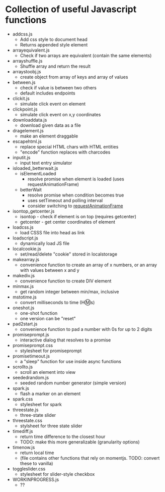 # Collection of useful Javascript functions
- addcss.js
  - Add css style to document head
  - Returns appended style element
- arrayequivalent.js
  - Check if two arrays are equivalent (contain the same elements)
- arrayshuffle.js
  - Shuffle array and return the result
- arraystoobj.js
  -  create object from array of keys and array of values
- between.js
  - check if value is between two others
  - default includes endpoints
- clickit.js
  - simulate click event on element
- clickpoint.js
  - simulate click event on x,y coordinates
- downloaddata.js
  - download given data as a file
- dragelement.js
  - make an element draggable
- escapehtml.js
  - replace special HTML chars with HTML entities
  - "encode" function replaces with charcodes
- inputit.js
  - input text entry simulator
- isloaded_betterwait.js
  - isElementLoaded
    - resolve promise when element is loaded (uses requestAnimationFrame)
  - betterWait
    - resolve promise when condition becomes true
    - uses setTimeout and polling interval
    - consider switching to [requestAnimationFrame](https://css-tricks.com/using-requestanimationframe/)
- isontop_getcenter.js
  - isontop - check if element is on top (requires getcenter)
  - getcenter - get center coordinates of element
- loadcss.js
  - load CSSS file into head as link
- loadscript.js
  - dynamically load JS file
- localcookie.js
  - set/read/delete "cookie" stored in localstorage
- makearray.js
  - convenience function to create an array of x numbers, or an array with values between x and y
- makediv.js
  - convenience function to create DIV element
- minmax.js
  - get random integer between min/max, inclusive
- mstotime.js
  - convert milliseconds to time (H:m:s)
- oneshot.js
  - one-shot function
  - one version can be "reset"
- pad2start.js
  - convenience function to pad a number with 0s for up to 2 digits
- promiseprompt.js
  - interactive dialog that resolves to a promise
- promiseprompt.css
  - stylesheet for promiseprompt
- promisetimeout.js
  - a "sleep" function for use inside async functions
- scrollto.js
  - scroll an element into view
- seededrandom.js
  - seeded random number generator (simple version)
- spark.js
  - flash a marker on an element
- spark.css
  - stylesheet for spark
- threestate.js
  - three-state slider
- threestate.css
  - stylsheet for three state slider
- timediff.js
  - return time difference to the closest hour
  - TODO: make this more generalizable (granularity options)
- timenow.js
  - return local time
  - (file contains other functions that rely on momentjs. TODO: convert these to vanilla)
- toggleslider.css
  - stylesheet for slider-style checkbox
- WORKINPROGRESS.js
  - ??